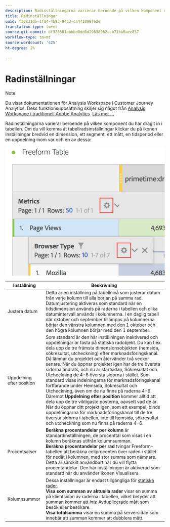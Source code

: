 ```yaml
---
description: Radinställningarna varierar beroende på vilken komponent du har dragit in i tabellen.
title: Radinställningar
uuid: f30c31d5-1fd4-4b93-94c3-ca441099fe2e
translation-type: tm+mt
source-git-commit: df326581abbbd0dd0d29638962ccb71bb0aee837
workflow-type: tm+mt
source-wordcount: '425'
ht-degree: 2%

---
```



# Radinställningar

>[!NOTE]
>
>Du visar dokumentationen för Analysis Workspace i Customer Journey Analytics. Dess funktionsuppsättning skiljer sig något från [Analysis Workspace i traditionell Adobe Analytics](https://docs.adobe.com/content/help/en/analytics/analyze/analysis-workspace/home.html). [Läs mer …](/help/getting-started/cja-aa.md)

Radinställningarna varierar beroende på vilken komponent du har dragit in i tabellen. Om du vill komma åt tabellradsinställningar klickar du på ikonen Inställningar bredvid en dimension, ett segment, ett mått, en tidsperiod eller en uppdelning inom var och en av dessa:

![](assets/row-settings.png)

| Inställning | Beskrivning |
|--- |--- |
| Justera datum | Detta är en inställning på tabellnivå som justerar datum från varje kolumn till alla början på samma rad. Datumjustering aktiveras som standard när en tidsdimension används på raderna i tabellen och olika datumintervall används i kolumnerna. I en daglig tabell där oktober och september tillämpas på kolumnerna börjar den vänstra kolumnen med den 1 oktober och den högra kolumnen börjar med den 1 september. |
| Uppdelning efter position | Som standard är den här inställningen inaktiverad och uppdelningar är fasta på statiska radobjekt. Du kan t.ex. dela upp de tre främsta dimensionsobjekten (hemsida, sökresultat, utcheckning) efter marknadsföringskanal. Då lämnar du projektet och återvänder två veckor senare. När du öppnar projektet igen har de tre översta sidorna ändrats, och nu är startsidan, Sökresultat och Utcheckning de 4-6 översta sidorna i stället. Som standard visas indelningarna för marknadsföringskanal fortfarande under Hemsida, Sökresultat och Utcheckning, även om de nu finns på raderna 4-6. <br> Däremot **Uppdelning efter position** kommer alltid att dela upp de tre viktigaste posterna, oavsett vad de är. När du öppnar ditt projekt igen, som ett exempel, binds uppdelningarna för marknadsföringskanal till de tre översta sidorna i tabellen, inte till hemsida, sökresultat och utcheckning som nu finns på raderna 4-6. |
| Procentsatser | **Beräkna procentandelar per kolumn** är standardinställningen, de procenttal som visas i en kolumn beräknas utifrån kolumnsumman. <br>**Beräkna procentandelar per rad** tvingar Freeform-tabellen att beräkna cellprocenten över raden i stället för nedåt i kolumnen, med stor summa som nämnare. Detta är särskilt användbart när du vill flytta procentandelar. Den här inställningen är aktiverad som standard när du använder ikonen Visualisera. |
| Kolumnsummor | Dessa inställningar är endast tillgängliga för [statiska rader](manual-vs-dynamic-rows.md). <br> **Visa som summan av aktuella rader** visar en summa på klientsidan av raderna i tabellen, vilket betyder att summan kommer att *inte* Avduplicerade mått som besök eller besökare. <br> **Visa totalsumma** visar en summa på serversidan som innebär att summan kommer att dubblera mått. |
